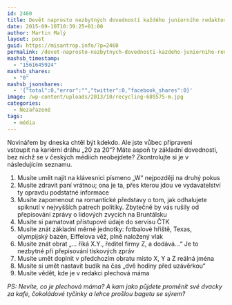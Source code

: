 ```yaml
---
id: 2460
title: Devět naprosto nezbytných dovedností každého juniorního redaktora českých médií
date: 2015-09-10T10:39:25+01:00
author: Martin Malý
layout: post
guid: https://misantrop.info/?p=2460
permalink: /devet-naprosto-nezbytnych-dovednosti-kazdeho-juniorniho-redaktora-ceskych-medii/
mashsb_timestamp:
  - "1561645924"
mashsb_shares:
  - "0"
mashsb_jsonshares:
  - '{"total":0,"error":"","twitter":0,"facebook_shares":0}'
image: /wp-content/uploads/2013/10/recycling-689575-m.jpg
categories:
  - Nezařazené
tags:
  - média
---
```

Novinářem by dneska chtěl být kdekdo. Ale jste vůbec připraveni vstoupit na kariérní dráhu &#8222;20 za 20&#8220;? Máte aspoň ty základní dovednosti, bez nichž se v českých médiích neobejdete? Zkontrolujte si je v následujícím seznamu.

<!--more-->

  1. Musíte umět najít na klávesnici písmeno &#8222;W&#8220; nejpozději na druhý pokus
  2. Musíte zdravit paní vrátnou; ona je ta, přes kterou jdou ve vydavatelství ty opravdu podstatné informace
  3. Musíte zapomenout na romantické představy o tom, jak odhalujete spiknutí v nejvyšších patrech politiky. Zbytečně by vás rušily od přepisování zprávy o lidových zvycích na Bruntálsku
  4. Musíte si pamatovat přístupové údaje do servisu ČTK
  5. Musíte znát základní měrné jednotky: fotbalové hřiště, Texas, olympijský bazén, Eiffelova věž, plně naložený vlak
  6. Musíte znát obrat &#8222;&#8230; říká X.Y., ředitel firmy Z, a dodává&#8230;&#8220; Je to nezbytné při přepisování tiskových zpráv
  7. Musíte umět doplnit v předchozím obratu místo X, Y a Z reálná jména
  8. Musíte si umět nastavit budík na čas &#8222;dvě hodiny před uzávěrkou&#8220;
  9. Musíte vědět, kde je v redakci plechová máma

_PS: Nevíte, co je plechová máma? A kam jako půjdete proměnit své dvacky za kafe, čokoládové tyčinky a lehce prošlou bagetu se sýrem?_